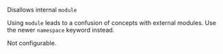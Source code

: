 Disallows internal `module`

Using `module` leads to a confusion of concepts with external modules. Use the newer `namespace` keyword instead.

Not configurable.